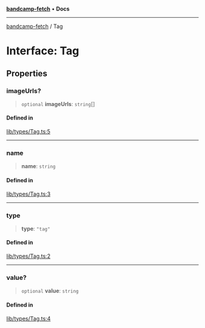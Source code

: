 [**bandcamp-fetch**](../README.md) • **Docs**

***

[bandcamp-fetch](../README.md) / Tag

# Interface: Tag

## Properties

### imageUrls?

> `optional` **imageUrls**: `string`[]

#### Defined in

[lib/types/Tag.ts:5](https://github.com/patrickkfkan/bandcamp-fetch/blob/d7908af6ae5080a27ddea05f2631b8fc5129d64d/src/lib/types/Tag.ts#L5)

***

### name

> **name**: `string`

#### Defined in

[lib/types/Tag.ts:3](https://github.com/patrickkfkan/bandcamp-fetch/blob/d7908af6ae5080a27ddea05f2631b8fc5129d64d/src/lib/types/Tag.ts#L3)

***

### type

> **type**: `"tag"`

#### Defined in

[lib/types/Tag.ts:2](https://github.com/patrickkfkan/bandcamp-fetch/blob/d7908af6ae5080a27ddea05f2631b8fc5129d64d/src/lib/types/Tag.ts#L2)

***

### value?

> `optional` **value**: `string`

#### Defined in

[lib/types/Tag.ts:4](https://github.com/patrickkfkan/bandcamp-fetch/blob/d7908af6ae5080a27ddea05f2631b8fc5129d64d/src/lib/types/Tag.ts#L4)
